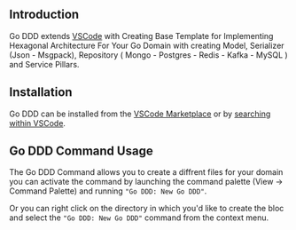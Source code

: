 ## Introduction

Go DDD extends [VSCode](https://code.visualstudio.com/) with Creating Base Template for Implementing Hexagonal Architecture For Your Go Domain with creating Model, Serializer (Json - Msgpack), Repository ( Mongo - Postgres - Redis - Kafka - MySQL ) and Service Pillars.

## Installation

Go DDD can be installed from the [VSCode Marketplace](https://marketplace.visualstudio.com/items?itemName=Fluttensor.go-ddd) or by [searching within VSCode](https://code.visualstudio.com/docs/editor/extension-gallery#_search-for-an-extension).

## Go DDD Command Usage

The Go DDD Command allows you to create a diffrent files for your domain you can activate the command by launching the command palette (View -> Command Palette) and running `"Go DDD: New Go DDD"`.

Or you can right click on the directory in which you'd like to create the bloc and select the `"Go DDD: New Go DDD"` command from the context menu.